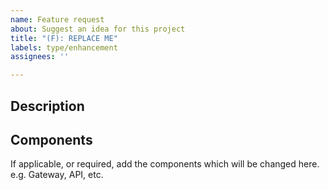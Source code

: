 ```yaml
---
name: Feature request
about: Suggest an idea for this project
title: "(F): REPLACE ME"
labels: type/enhancement
assignees: ''

---
```


## Description

<!-- Clear and concise description about the feature -->

## Components

If applicable, or required, add the components which will be changed here. e.g. Gateway, API, etc.
